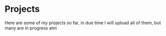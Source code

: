 # Projects
Here are some of my projects so far, in due time I will upload all of them, but many are in progress atm
